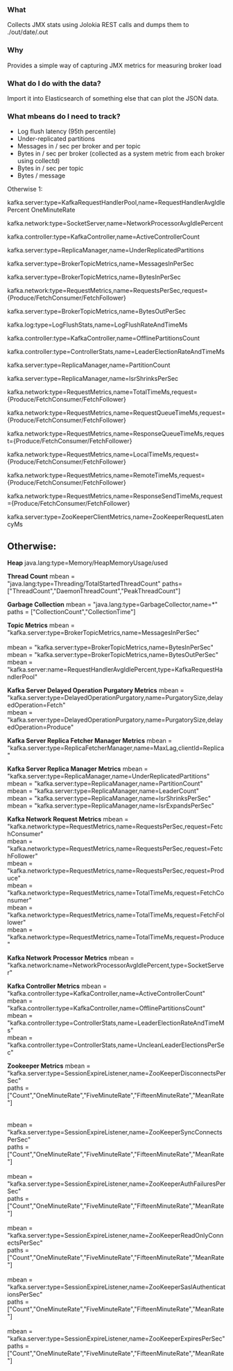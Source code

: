 ### What


Collects JMX stats using Jolokia REST calls and dumps them to ./out/date/<metric>.out

### Why

Provides a simple way of capturing JMX metrics for measuring broker load

### What do I do with the data?

Import it into Elasticsearch of something else that can plot the JSON data.

### What mbeans do I need to track?

* Log flush latency (95th percentile)
* Under-replicated partitions
* Messages in / sec per broker and per topic
* Bytes in / sec per broker (collected as a system metric from each broker using collectd)
* Bytes in / sec per topic
* Bytes / message

Otherwise 1:

kafka.server:type=KafkaRequestHandlerPool,name=RequestHandlerAvgIdlePercent
OneMinuteRate<brt>

kafka.network:type=SocketServer,name=NetworkProcessorAvgIdlePercent

kafka.controller:type=KafkaController,name=ActiveControllerCount

kafka.server:type=ReplicaManager,name=UnderReplicatedPartitions

kafka.server:type=BrokerTopicMetrics,name=MessagesInPerSec
 
kafka.server:type=BrokerTopicMetrics,name=BytesInPerSec
 
kafka.network:type=RequestMetrics,name=RequestsPerSec,request={Produce/FetchConsumer/FetchFollower}
 
kafka.server:type=BrokerTopicMetrics,name=BytesOutPerSec
 
kafka.log:type=LogFlushStats,name=LogFlushRateAndTimeMs

 
kafka.controller:type=KafkaController,name=OfflinePartitionsCount
 
kafka.controller:type=ControllerStats,name=LeaderElectionRateAndTimeMs
 
kafka.server:type=ReplicaManager,name=PartitionCount

 
kafka.server:type=ReplicaManager,name=IsrShrinksPerSec
 
kafka.network:type=RequestMetrics,name=TotalTimeMs,request={Produce/FetchConsumer/FetchFollower}
 
kafka.network:type=RequestMetrics,name=RequestQueueTimeMs,request={Produce/FetchConsumer/FetchFollower}
 
kafka.network:type=RequestMetrics,name=ResponseQueueTimeMs,request={Produce/FetchConsumer/FetchFollower}
 
kafka.network:type=RequestMetrics,name=LocalTimeMs,request={Produce/FetchConsumer/FetchFollower}

 
kafka.network:type=RequestMetrics,name=RemoteTimeMs,request={Produce/FetchConsumer/FetchFollower}
 
kafka.network:type=RequestMetrics,name=ResponseSendTimeMs,request={Produce/FetchConsumer/FetchFollower}
 
kafka.server:type=ZooKeeperClientMetrics,name=ZooKeeperRequestLatencyMs

## Otherwise:

   **Heap** java.lang:type=Memory/HeapMemoryUsage/used

   **Thread Count**
      mbean  = "java.lang:type=Threading/TotalStartedThreadCount"
     paths= ["ThreadCount","DaemonThreadCount","PeakThreadCount"]

   **Garbage Collection**
      mbean  = "java.lang:type=GarbageCollector,name=*"
     paths = ["CollectionCount","CollectionTime"]

   **Topic Metrics**
      mbean  = "kafka.server:type=BrokerTopicMetrics,name=MessagesInPerSec"<br>     
      mbean  = "kafka.server:type=BrokerTopicMetrics,name=BytesInPerSec"<br>
      mbean  = "kafka.server:type=BrokerTopicMetrics,name=BytesOutPerSec"<br>
      mbean  = "kafka.server:name=RequestHandlerAvgIdlePercent,type=KafkaRequestHandlerPool"

   **Kafka Server Delayed Operation Purgatory Metrics**
     mbean  = "kafka.server:type=DelayedOperationPurgatory,name=PurgatorySize,delayedOperation=Fetch"<br>
     mbean  = "kafka.server:type=DelayedOperationPurgatory,name=PurgatorySize,delayedOperation=Produce"<br>

   **Kafka Server Replica Fetcher Manager Metrics**
     mbean  = "kafka.server:type=ReplicaFetcherManager,name=MaxLag,clientId=Replica"<br>

   **Kafka Server Replica Manager Metrics**
     mbean  = "kafka.server:type=ReplicaManager,name=UnderReplicatedPartitions"<br>
     mbean  = "kafka.server:type=ReplicaManager,name=PartitionCount"<br>
     mbean  = "kafka.server:type=ReplicaManager,name=LeaderCount"<br>
     mbean  = "kafka.server:type=ReplicaManager,name=IsrShrinksPerSec"<br>
     mbean  = "kafka.server:type=ReplicaManager,name=IsrExpandsPerSec"<br>

   **Kafka Network Request Metrics**
     mbean  = "kafka.network:type=RequestMetrics,name=RequestsPerSec,request=FetchConsumer"<br>
     mbean  = "kafka.network:type=RequestMetrics,name=RequestsPerSec,request=FetchFollower"<br>
     mbean  = "kafka.network:type=RequestMetrics,name=RequestsPerSec,request=Produce"<br>
     mbean  = "kafka.network:type=RequestMetrics,name=TotalTimeMs,request=FetchConsumer"<br>
     mbean  = "kafka.network:type=RequestMetrics,name=TotalTimeMs,request=FetchFollower"<br>
     mbean  = "kafka.network:type=RequestMetrics,name=TotalTimeMs,request=Produce"<br>

   **Kafka Network Processor Metrics**
     mbean  = "kafka.network:name=NetworkProcessorAvgIdlePercent,type=SocketServer"<br>

   **Kafka Controller Metrics**
     mbean  = "kafka.controller:type=KafkaController,name=ActiveControllerCount"<br>
     mbean  = "kafka.controller:type=KafkaController,name=OfflinePartitionsCount"<br>
     mbean  = "kafka.controller:type=ControllerStats,name=LeaderElectionRateAndTimeMs"<br>
     mbean  = "kafka.controller:type=ControllerStats,name=UncleanLeaderElectionsPerSec"<br>

   **Zookeeper Metrics**
     mbean  = "kafka.server:type=SessionExpireListener,name=ZooKeeperDisconnectsPerSec"<br>
     paths = ["Count","OneMinuteRate","FiveMinuteRate","FifteenMinuteRate","MeanRate"]<br><br>     
     mbean  = "kafka.server:type=SessionExpireListener,name=ZooKeeperSyncConnectsPerSec"<br>
     paths = ["Count","OneMinuteRate","FiveMinuteRate","FifteenMinuteRate","MeanRate"]<br><br>
     mbean  = "kafka.server:type=SessionExpireListener,name=ZooKeeperAuthFailuresPerSec"<br>
     paths = ["Count","OneMinuteRate","FiveMinuteRate","FifteenMinuteRate","MeanRate"]<br><br>
     mbean  = "kafka.server:type=SessionExpireListener,name=ZooKeeperReadOnlyConnectsPerSec"<br>
     paths = ["Count","OneMinuteRate","FiveMinuteRate","FifteenMinuteRate","MeanRate"]<br><br>
     mbean  = "kafka.server:type=SessionExpireListener,name=ZooKeeperSaslAuthenticationsPerSec"<br>
     paths = ["Count","OneMinuteRate","FiveMinuteRate","FifteenMinuteRate","MeanRate"]<br><br>
     mbean  = "kafka.server:type=SessionExpireListener,name=ZooKeeperExpiresPerSec"<br>
     paths = ["Count","OneMinuteRate","FiveMinuteRate","FifteenMinuteRate","MeanRate"]<br><br>